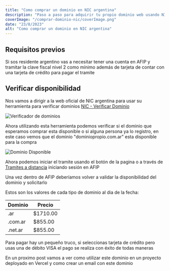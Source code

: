 ```yaml
---
title: "Como comprar un dominio en NIC argentina"
description: "Paso a paso para adquirir tu propio dominio web usando NIC argentina e iniciar el tramite en AFIP"
coverImage: "/comprar-dominio-nic/coverImage.png"
date: "23/8/2023"
alt: "Como comprar un dominio en NIC argentina"
---
```


## Requisitos previos

Si sos residente argentino vas a necesitar tener una cuenta en AFIP y tramitar la clave fiscal nivel 2 como mínimo además de tarjeta de contar con una tarjeta de crédito para pagar el tramite

## Verificar disponibilidad

Nos vamos a dirigir a la web oficial de NIC argentina para usar su herramienta para verificar dominios [NIC - Verificar Dominio](https://nic.ar/verificar-dominio/ "NIC Argentina")

![Verificador de dominios](/comprar-dominio-nic/ConsultaDominio.png)

Ahora utilizando esta herramienta podemos verificar si el dominio que esperamos comprar esta disponible o si alguna persona ya lo registro, en este caso vemos que el dominio "dominiopropio.com.ar" esta disponible para la compra

![Dominio Disponible](/comprar-dominio-nic/EstaDisponible.png)

Ahora podemos iniciar el tramite usando el botón de la pagina o a través de [Tramites a distancia](https://tramitesadistancia.gob.ar/tramitesadistancia/nic?idTramite=0&dominio=dominiopropio&zona=.com.ar&accion=ALTA) iniciando sesión en AFIP

Una vez dentro de AFIP deberíamos volver a validar la disponibilidad del dominio y solicitarlo

Estos son los valores de cada tipo de dominio al dia de la fecha:

| Dominio | Precio   |
| ------- | -------- |
| .ar     | $1710.00 |
| .com.ar | $855.00  |
| .net.ar | $855.00  |

Para pagar hay un pequeño truco, si seleccionas tarjeta de crédito pero usas una de débito VISA el pago se realiza con éxito de todas maneras

En un proximo post vamos a ver como utilizar este dominio en un proyecto deployado en Vercel y como crear un email con este dominio
